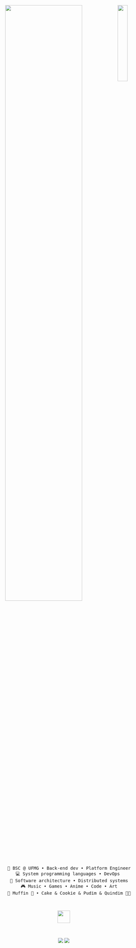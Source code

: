 <div align="center">
<img src="[https://cdn.discordapp.com/attachments/1335354741022134313/1336760338024108092/Eat_Sleep_code_Repeat_retro_vintage_colors_by_HN-ART___Redbubble.jpeg?ex=67a4fa94&is=67a3a914&hm=474bb433fcd045367be04b36565d11c2d710e0e5fe386f05d7b08f057de75835&]" width="25%" align="right" />
<img src="https://readme-typing-svg.demolab.com?font=Inconsolata&weight=500&size=50&duration=4000&pause=300&color=A7A459&center=true&vCenter=true&multiline=true&repeat=false&random=false&width=1300&height=140&lines=Hello+hello;I'm+Kavindu%2C+a+Software+dev+and+wannabe+raceCar+Driver+:)+%E2%9C%A9" width="70%" />
<br><br>
<pre>
    💼 BSC @ UFMG • Back-end dev • Platform Engineer
    💻 System programming languages • DevOps 
    📖 Software architecture • Distributed systems
    🎮 Music • Games • Anime • Code • Art
    🐾 Muffin 🐰 • Cake & Cookie & Pudim & Quindim 🐤🐥
</pre>
<br><br>
<img src="[https://raw.githubusercontent.com/innng/innng/master/assets/kyubey.gif](https://cdn.discordapp.com/attachments/1335354741022134313/1336760725053509632/win-error-error.gif?ex=67a4faf0&is=67a3a970&hm=552d53e0515da0c23a980f316a20fa5ece4e233c3832455bf0cb3d71124215a4&)" height="40" />
<br><br><br>
    
[![](https://img.shields.io/badge/linkedin-0a66c2)]([http://linkedin.com/in/ingridrosselis](https://www.linkedin.com/in/kavindu-thushantha-herath/))
[![](https://img.shields.io/badge/YouTube-red)]([https://tech.lgbt/@innng](https://youtube.com/@techtank358?si=R-bVxtb1XGWdecqj))
</div>
